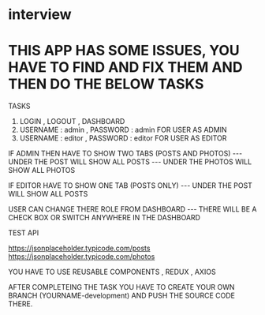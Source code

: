 # interview

THIS APP HAS SOME ISSUES, YOU HAVE TO FIND AND FIX THEM AND THEN DO THE BELOW TASKS
========================================================================================================
TASKS
1) LOGIN , LOGOUT , DASHBOARD
2) USERNAME : admin , PASSWORD : admin FOR USER AS ADMIN
3) USERNAME : editor , PASSWORD : editor FOR USER AS EDITOR

IF ADMIN THEN HAVE TO SHOW TWO TABS (POSTS AND PHOTOS)
  --- UNDER THE POST WILL SHOW ALL POSTS
  --- UNDER THE PHOTOS WILL SHOW ALL PHOTOS
  
IF EDITOR HAVE TO SHOW ONE TAB (POSTS ONLY)
  --- UNDER THE POST WILL SHOW ALL POSTS

USER CAN CHANGE THERE ROLE FROM DASHBOARD
  --- THERE WILL BE A CHECK BOX OR SWITCH ANYWHERE IN THE DASHBOARD 
 

TEST API

https://jsonplaceholder.typicode.com/posts
https://jsonplaceholder.typicode.com/photos

YOU HAVE TO USE REUSABLE COMPONENTS , REDUX , AXIOS

AFTER COMPLETEING THE TASK YOU HAVE TO CREATE YOUR OWN BRANCH (YOURNAME-development) AND PUSH THE SOURCE CODE THERE.

